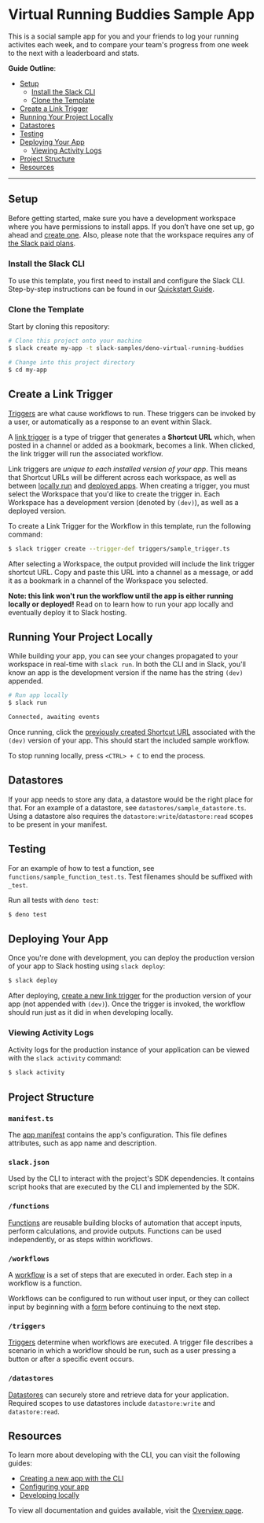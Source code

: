 # Virtual Running Buddies Sample App

This is a social sample app for you and your friends to log your running 
activites each week, and to compare your team's progress from one week to the 
next with a leaderboard and stats.

**Guide Outline**:

- [Setup](#setup)
  - [Install the Slack CLI](#install-the-slack-cli)
  - [Clone the Template](#clone-the-template)
- [Create a Link Trigger](#create-a-link-trigger)
- [Running Your Project Locally](#running-your-project-locally)
- [Datastores](#datastores)
- [Testing](#testing)
- [Deploying Your App](#deploying-your-app)
  - [Viewing Activity Logs](#viewing-activity-logs)
- [Project Structure](#project-structure)
- [Resources](#resources)

---

## Setup

Before getting started, make sure you have a development workspace where you
have permissions to install apps. If you don’t have one set up, go ahead and
[create one](https://slack.com/create). Also, please note that the workspace
requires any of [the Slack paid plans](https://slack.com/pricing).

### Install the Slack CLI

To use this template, you first need to install and configure the Slack CLI.
Step-by-step instructions can be found in our
[Quickstart Guide](https://api.slack.com/future/quickstart).

### Clone the Template

Start by cloning this repository:

```zsh
# Clone this project onto your machine
$ slack create my-app -t slack-samples/deno-virtual-running-buddies

# Change into this project directory
$ cd my-app
```

## Create a Link Trigger

[Triggers](https://api.slack.com/future/triggers) are what cause workflows to
run. These triggers can be invoked by a user, or automatically as a response to
an event within Slack.

A [link trigger](https://api.slack.com/future/triggers/link) is a type of
trigger that generates a **Shortcut URL** which, when posted in a channel or
added as a bookmark, becomes a link. When clicked, the link trigger will run the
associated workflow.

Link triggers are _unique to each installed version of your app_. This means
that Shortcut URLs will be different across each workspace, as well as between
[locally run](#running-your-project-locally) and
[deployed apps](#deploying-your-app). When creating a trigger, you must select
the Workspace that you'd like to create the trigger in. Each Workspace has a
development version (denoted by `(dev)`), as well as a deployed version.

To create a Link Trigger for the Workflow in this template, run the following
command:

```zsh
$ slack trigger create --trigger-def triggers/sample_trigger.ts
```

After selecting a Workspace, the output provided will include the link trigger
shortcut URL. Copy and paste this URL into a channel as a message, or add it as
a bookmark in a channel of the Workspace you selected.

**Note: this link won't run the workflow until the app is either running locally
or deployed!** Read on to learn how to run your app locally and eventually
deploy it to Slack hosting.

## Running Your Project Locally

While building your app, you can see your changes propagated to your workspace
in real-time with `slack run`. In both the CLI and in Slack, you'll know an app
is the development version if the name has the string `(dev)` appended.

```zsh
# Run app locally
$ slack run

Connected, awaiting events
```

Once running, click the
[previously created Shortcut URL](#create-a-link-trigger) associated with the
`(dev)` version of your app. This should start the included sample workflow.

To stop running locally, press `<CTRL> + C` to end the process.

## Datastores

If your app needs to store any data, a datastore would be the right place for
that. For an example of a datastore, see `datastores/sample_datastore.ts`. Using
a datastore also requires the `datastore:write`/`datastore:read` scopes to be
present in your manifest.

## Testing

For an example of how to test a function, see
`functions/sample_function_test.ts`. Test filenames should be suffixed with
`_test`.

Run all tests with `deno test`:

```zsh
$ deno test
```

## Deploying Your App

Once you're done with development, you can deploy the production version of your
app to Slack hosting using `slack deploy`:

```zsh
$ slack deploy
```

After deploying, [create a new link trigger](#create-a-link-trigger) for the
production version of your app (not appended with `(dev)`). Once the trigger is
invoked, the workflow should run just as it did in when developing locally.

### Viewing Activity Logs

Activity logs for the production instance of your application can be viewed with
the `slack activity` command:

```zsh
$ slack activity
```

## Project Structure

### `manifest.ts`

The [app manifest](https://api.slack.com/future/manifest) contains the app's
configuration. This file defines attributes, such as app name and description.

### `slack.json`

Used by the CLI to interact with the project's SDK dependencies. It contains
script hooks that are executed by the CLI and implemented by the SDK.

### `/functions`

[Functions](https://api.slack.com/future/functions) are reusable building blocks
of automation that accept inputs, perform calculations, and provide outputs.
Functions can be used independently, or as steps within workflows.

### `/workflows`

A [workflow](https://api.slack.com/future/workflows) is a set of steps that are
executed in order. Each step in a workflow is a function.

Workflows can be configured to run without user input, or they can collect input
by beginning with a [form](https://api.slack.com/future/forms) before continuing
to the next step.

### `/triggers`

[Triggers](https://api.slack.com/future/triggers) determine when workflows are
executed. A trigger file describes a scenario in which a workflow should be run,
such as a user pressing a button or after a specific event occurs.

### `/datastores`

[Datastores](https://api.slack.com/future/datastores) can securely store and
retrieve data for your application. Required scopes to use datastores include
`datastore:write` and `datastore:read`.

## Resources

To learn more about developing with the CLI, you can visit the following guides:

- [Creating a new app with the CLI](https://api.slack.com/future/create)
- [Configuring your app](https://api.slack.com/future/manifest)
- [Developing locally](https://api.slack.com/future/run)

To view all documentation and guides available, visit the
[Overview page](https://api.slack.com/future/overview).
